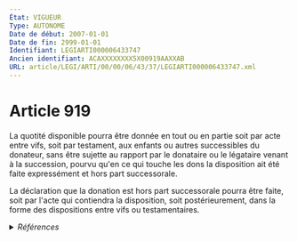 ```yaml
---
État: VIGUEUR
Type: AUTONOME
Date de début: 2007-01-01
Date de fin: 2999-01-01
Identifiant: LEGIARTI000006433747
Ancien identifiant: ACAXXXXXXXX5X00919AAXXAB
URL: article/LEGI/ARTI/00/00/06/43/37/LEGIARTI000006433747.xml
---
```


<h1>Article 919</h1>

La quotité disponible pourra être donnée en tout ou en partie soit par acte
entre vifs, soit par testament, aux enfants ou autres successibles du donateur,
sans être sujette au rapport par le donataire ou le légataire venant à la
succession, pourvu qu'en ce qui touche les dons la disposition ait été faite
expressément et hors part successorale.<br />

La déclaration que la donation est hors part successorale pourra être faite,
soit par l'acte qui contiendra la disposition, soit postérieurement, dans la
forme des dispositions entre vifs ou testamentaires.


<details>
  <summary><em>Références</em></summary>

  <h2>Articles faisant référence à l'article</h2>
  
  <ul>
    <li>
      <a href="https://legal.tricoteuses.fr//redirection/LEGIARTI000006284843?vers=git&vers=legifrance">LOI n° 2006-728 du 23 juin 2006 portant réforme des successions et des libéralités - article 9 ENTIEREMENT_MODIF</a> MODIFICATION cible
    </li>
    <li>
      <a href="https://legal.tricoteuses.fr//redirection/LEGIARTI000006284845?vers=git&vers=legifrance">LOI n° 2006-728 du 23 juin 2006 portant réforme des successions et des libéralités - article 11 ENTIEREMENT_MODIF</a> MODIFICATION cible
    </li>
    <li>
      <a href="https://legal.tricoteuses.fr//redirection/LEGIARTI000006284847?vers=git&vers=legifrance">LOI n° 2006-728 du 23 juin 2006 portant réforme des successions et des libéralités - article 13 ENTIEREMENT_MODIF</a> MODIFICATION cible
    </li>
  </ul>
  
  <h2>Références faites par l'article</h2>
  
  <ul>
    <li>
      CODIFICATION source Loi 1803-05-03
    </li>
    <li>
      2006-06-23 MODIFICATION source <a href="https://legal.tricoteuses.fr//redirection/LEGIARTI000006284845?vers=git&vers=legifrance">LOI n° 2006-728 du 23 juin 2006 portant réforme des successions et des libéralités - article 11 ENTIEREMENT_MODIF</a>
    </li>
    <li>
      2006-06-23 MODIFICATION source <a href="https://legal.tricoteuses.fr//redirection/LEGIARTI000006284847?vers=git&vers=legifrance">LOI n° 2006-728 du 23 juin 2006 portant réforme des successions et des libéralités - article 13 ENTIEREMENT_MODIF</a>
    </li>
    <li>
      2006-06-23 MODIFICATION source <a href="https://legal.tricoteuses.fr//redirection/LEGIARTI000006284843?vers=git&vers=legifrance">LOI n° 2006-728 du 23 juin 2006 portant réforme des successions et des libéralités - article 9 ENTIEREMENT_MODIF</a>
    </li>
  </ul>
</details>
